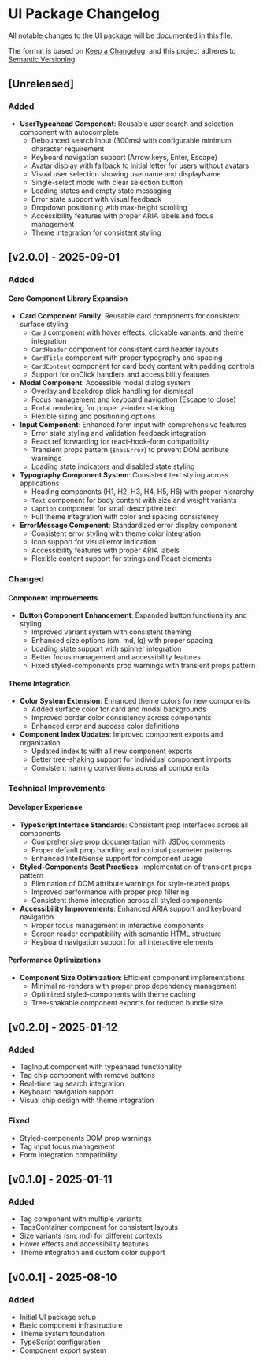 # UI Package Changelog

All notable changes to the UI package will be documented in this file.

The format is based on [Keep a Changelog](https://keepachangelog.com/en/1.0.0/),
and this project adheres to [Semantic Versioning](https://semver.org/spec/v2.0.0.html).

## [Unreleased]

### Added

- **UserTypeahead Component**: Reusable user search and selection component with autocomplete
  - Debounced search input (300ms) with configurable minimum character requirement
  - Keyboard navigation support (Arrow keys, Enter, Escape)
  - Avatar display with fallback to initial letter for users without avatars
  - Visual user selection showing username and displayName
  - Single-select mode with clear selection button
  - Loading states and empty state messaging
  - Error state support with visual feedback
  - Dropdown positioning with max-height scrolling
  - Accessibility features with proper ARIA labels and focus management
  - Theme integration for consistent styling

## [v2.0.0] - 2025-09-01

### Added

#### Core Component Library Expansion

- **Card Component Family**: Reusable card components for consistent surface styling
  - `Card` component with hover effects, clickable variants, and theme integration
  - `CardHeader` component for consistent card header layouts
  - `CardTitle` component with proper typography and spacing
  - `CardContent` component for card body content with padding controls
  - Support for onClick handlers and accessibility features
- **Modal Component**: Accessible modal dialog system
  - Overlay and backdrop click handling for dismissal
  - Focus management and keyboard navigation (Escape to close)
  - Portal rendering for proper z-index stacking
  - Flexible sizing and positioning options
- **Input Component**: Enhanced form input with comprehensive features
  - Error state styling and validation feedback integration
  - React ref forwarding for react-hook-form compatibility
  - Transient props pattern (`$hasError`) to prevent DOM attribute warnings
  - Loading state indicators and disabled state styling
- **Typography Component System**: Consistent text styling across applications
  - Heading components (H1, H2, H3, H4, H5, H6) with proper hierarchy
  - `Text` component for body content with size and weight variants
  - `Caption` component for small descriptive text
  - Full theme integration with color and spacing consistency
- **ErrorMessage Component**: Standardized error display component
  - Consistent error styling with theme color integration
  - Icon support for visual error indication
  - Accessibility features with proper ARIA labels
  - Flexible content support for strings and React elements

### Changed

#### Component Improvements

- **Button Component Enhancement**: Expanded button functionality and styling
  - Improved variant system with consistent theming
  - Enhanced size options (sm, md, lg) with proper spacing
  - Loading state support with spinner integration
  - Better focus management and accessibility features
  - Fixed styled-components prop warnings with transient props pattern

#### Theme Integration

- **Color System Extension**: Enhanced theme colors for new components
  - Added surface color for card and modal backgrounds
  - Improved border color consistency across components
  - Enhanced error and success color definitions
- **Component Index Updates**: Improved component exports and organization
  - Updated index.ts with all new component exports
  - Better tree-shaking support for individual component imports
  - Consistent naming conventions across all components

### Technical Improvements

#### Developer Experience

- **TypeScript Interface Standards**: Consistent prop interfaces across all components
  - Comprehensive prop documentation with JSDoc comments
  - Proper default prop handling and optional parameter patterns
  - Enhanced IntelliSense support for component usage
- **Styled-Components Best Practices**: Implementation of transient props pattern
  - Elimination of DOM attribute warnings for style-related props
  - Improved performance with proper prop filtering
  - Consistent theme integration across all styled components
- **Accessibility Improvements**: Enhanced ARIA support and keyboard navigation
  - Proper focus management in interactive components
  - Screen reader compatibility with semantic HTML structure
  - Keyboard navigation support for all interactive elements

#### Performance Optimizations

- **Component Size Optimization**: Efficient component implementations
  - Minimal re-renders with proper prop dependency management
  - Optimized styled-components with theme caching
  - Tree-shakable component exports for reduced bundle size

## [v0.2.0] - 2025-01-12

### Added

- TagInput component with typeahead functionality
- Tag chip component with remove buttons
- Real-time tag search integration
- Keyboard navigation support
- Visual chip design with theme integration

### Fixed

- Styled-components DOM prop warnings
- Tag input focus management
- Form integration compatibility

## [v0.1.0] - 2025-01-11

### Added

- Tag component with multiple variants
- TagsContainer component for consistent layouts
- Size variants (sm, md) for different contexts
- Hover effects and accessibility features
- Theme integration and custom color support

## [v0.0.1] - 2025-08-10

### Added

- Initial UI package setup
- Basic component infrastructure
- Theme system foundation
- TypeScript configuration
- Component export system